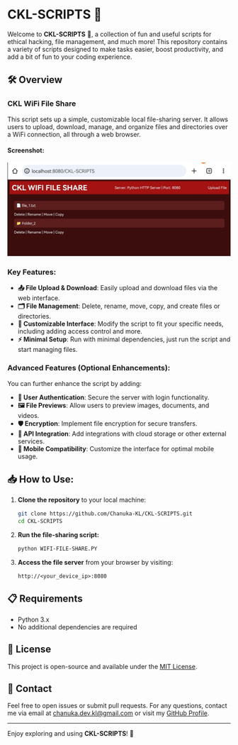 # CKL-SCRIPTS 🎉

Welcome to **CKL-SCRIPTS** 👾, a collection of fun and useful scripts for ethical hacking, file management, and much more! This repository contains a variety of scripts designed to make tasks easier, boost productivity, and add a bit of fun to your coding experience.

## 🛠️ Overview

### CKL WiFi File Share
This script sets up a simple, customizable local file-sharing server. It allows users to upload, download, manage, and organize files and directories over a WiFi connection, all through a web browser.

#### Screenshot:
![File Share Screenshot](screenshot.jpg)

### Key Features:
- **📤 File Upload & Download**: Easily upload and download files via the web interface.
- **🗂️ File Management**: Delete, rename, move, copy, and create files or directories.
- **🎨 Customizable Interface**: Modify the script to fit your specific needs, including adding access control and more.
- **⚡ Minimal Setup**: Run with minimal dependencies, just run the script and start managing files.

### Advanced Features (Optional Enhancements):
You can further enhance the script by adding:
- **🔐 User Authentication**: Secure the server with login functionality.
- **🖼️ File Previews**: Allow users to preview images, documents, and videos.
- **🛡️ Encryption**: Implement file encryption for secure transfers.
- **🔌 API Integration**: Add integrations with cloud storage or other external services.
- **📱 Mobile Compatibility**: Customize the interface for optimal mobile usage.

## 📥 How to Use:

1. **Clone the repository** to your local machine:

    ```bash
    git clone https://github.com/Chanuka-KL/CKL-SCRIPTS.git
    cd CKL-SCRIPTS
    ```

2. **Run the file-sharing script:**

    ```bash
    python WIFI-FILE-SHARE.PY
    ```

3. **Access the file server** from your browser by visiting:

    ```
    http://<your_device_ip>:8080
    ```

## 📋 Requirements
- Python 3.x
- No additional dependencies are required

## 📜 License
This project is open-source and available under the [MIT License](LICENSE).

## 📧 Contact
Feel free to open issues or submit pull requests. For any questions, contact me via email at [chanuka.dev.kl@gmail.com](mailto:chanuka.dev.kl@gmail.com) or visit my [GitHub Profile](https://github.com/Chanuka-KL).

---

Enjoy exploring and using **CKL-SCRIPTS**! 🚀
